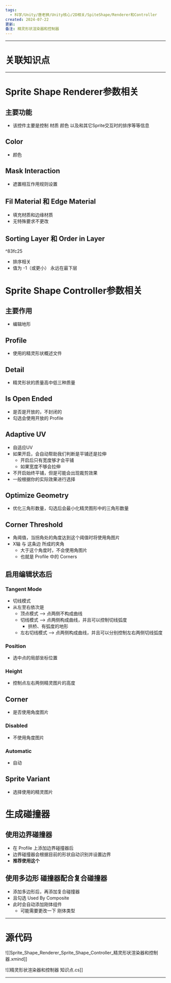 ```yaml
---
tags:
  - 科学/Unity/唐老狮/Unity核心/2D相关/SpiteShape/Renderer和Controller
created: 2024-07-22
更新: 
备注: 精灵形状渲染器和控制器
---
```


---
# 关联知识点


---
# Sprite Shape Renderer参数相关
## 主要功能

- 该控件主要是控制 材质 颜色 以及和其它Sprite交互时的排序等等信息
## Color

- 颜色
## Mask Interaction

- 遮置相互作用规则设置
## Fil Material 和 Edge Material

- 填充材质和边缘材质
- 无特殊要求不更改
## Sorting Layer 和 Order in Layer

^83fc25

- 排序相关
- 值为 -1（或更小） 永远在最下层
# Sprite Shape Controller参数相关
## 主要作用

- 编辑地形
## Profile

- 使用的精灵形状概述文件
## Detail

- 精灵形状的质量高中低三种质量
## Is Open Ended

- 是否是开放的，不封闭的
- 勾选会使用开放的 Profile
## Adaptive UV

- 自适应UV
- 如果开启，会自动帮助我们判断是平铺还是拉伸
	- 开启后只有宽度够才会平铺
	- 如果宽度不够会拉伸
- 不开启始终平铺，但是可能会出现裁剪效果
- 一般根据你的实际效果进行选择
## Optimize Geometry

- 优化三角形数量，勾选后会最小化精灵图形中的三角形数量
## Corner Threshold

- 角阈值，当拐角处的角度达到这个阈值时将使用角图片
- X轴 与 这条边 所成的夹角
	- 大于这个角度时，不会使用角图片
	- 也就是 Profile 中的 Corners
## 启用编辑状态后
### Tangent Mode

- 切线模式
- 从左至右依次是
	- 顶点模式 ——> 点两侧不构成曲线
	- 切线模式 ——> 点两侧构成曲线，并且可以控制切线弧度
		- 拱桥、有弧度的地形
	- 左右切线模式 ——> 点两侧构成曲线，并且可以分别控制左右两侧切线弧度
### Position

- 选中点的局部坐标位置
### Height

- 控制点左右两侧精灵图片的高度
## Corner

- 是否使用角度图片
### Disabled

- 不使用角度图片
### Automatic

- 自动
## Sprite Variant

- 选择使用的精灵图片
# 生成碰撞器

## 使用边界碰撞器

- 在 Profile 上添加边界碰撞器后
- 边界碰撞器会根据目前的形状自动识别并设置边界
- **推荐使用这个**
## 使用多边形 碰撞器配合复合碰撞器

- 添加多边形后，再添加复合碰撞器
- 且勾选 Used By Composite
- 此时会自动添加刚体组件
	- 可能需要更改一下 刚体类型

---
# 源代码

![[Sprite_Shape_Renderer_Sprite_Shape_Controller_精灵形状渲染器和控制器.xmind]]

![[精灵形状渲染器和控制器 知识点.cs]]

---